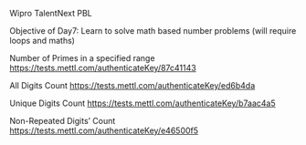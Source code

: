 Wipro TalentNext PBL

Objective of Day7:
Learn to solve math based number problems (will require loops and maths)


Number of Primes in a specified range
https://tests.mettl.com/authenticateKey/87c41143

All Digits Count
https://tests.mettl.com/authenticateKey/ed6b4da

Unique Digits Count
https://tests.mettl.com/authenticateKey/b7aac4a5

Non-Repeated Digits’ Count 
https://tests.mettl.com/authenticateKey/e46500f5
